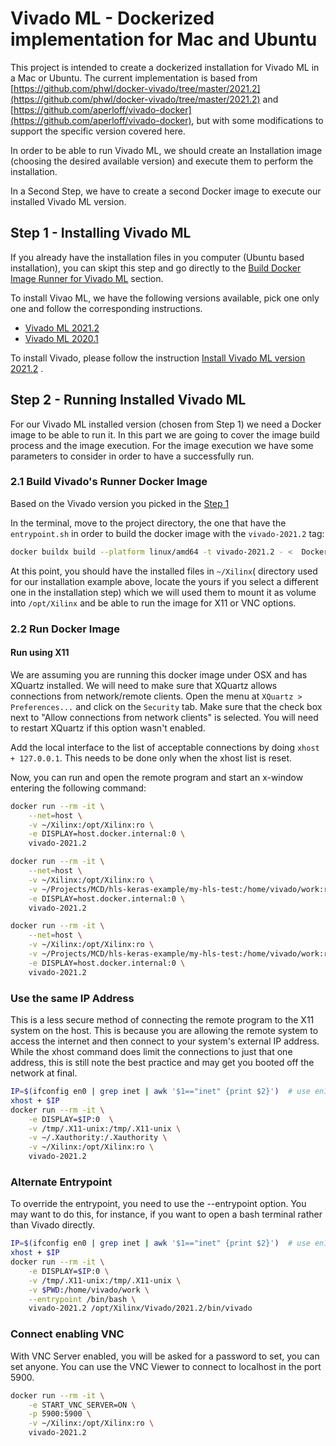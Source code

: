 # Vivado ML - Dockerized implementation for Mac and Ubuntu

This project is intended to create a dockerized installation for Vivado ML in a Mac or Ubuntu.
The current implementation is based from [https://github.com/phwl/docker-vivado/tree/master/2021.2](https://github.com/phwl/docker-vivado/tree/master/2021.2) 
and [https://github.com/aperloff/vivado-docker](https://github.com/aperloff/vivado-docker), but with some modifications to support 
the specific version covered here.

In order to be able to run Vivado ML, we should create an Installation image (choosing the desired available version)
and execute them to perform the installation. 

In a Second Step, we have to create a second Docker image to execute our installed Vivado ML version.

## Step 1 - Installing Vivado ML

If you already have the installation files in you computer (Ubuntu based installation), you can skipt this step and go directly to
the [Build Docker Image Runner for Vivado ML](#Run_Vivado_ML) section.

To install Vivao ML, we have the following versions available, pick one only one and follow the corresponding instructions.

- [Vivado ML 2021.2 ](2021.2/README.md)
- [Vivado ML 2020.1 ](2020.1/README.md)

To install Vivado, please follow the instruction [Install Vivado ML version 2021.2](2021.2/README.md) .

## Step 2 - Running Installed Vivado ML

For our Vivado ML installed version (chosen from Step 1) we need a Docker image to be able to run it. In this part we are going to
cover the image build process and the image execution. For the image execution we have some parameters to consider in order to have
a successfully run.

### 2.1 Build Vivado's Runner Docker Image

Based on the Vivado version you picked in the [Step 1](#Step_1_-_Installing_Vivado_ML)

In the terminal, move to the project directory, the one that have the `entrypoint.sh` in order to build the docker image
 with the `vivado-2021.2` tag:

```bash
docker buildx build --platform linux/amd64 -t vivado-2021.2 - <  DockerFile
```

At this point, you should have the installed files in `~/Xilinx`( directory used for our installation example above, 
locate the yours if you select a different one in the installation step) which we will used them to mount it as volume 
into `/opt/Xilinx` and be able to run the image for X11 or VNC options.

### 2.2 Run Docker Image  

#### Run using X11

We are assuming you are running this docker image under OSX and has XQuartz installed. We will need to make sure that XQuartz 
allows connections from network/remote clients. Open the menu at `XQuartz > Preferences...` and click on the `Security` tab. 
Make sure that the check box next to "Allow connections from network clients" is selected. You will need to restart XQuartz if 
this option wasn't enabled.

Add the local interface to the list of acceptable connections by doing `xhost + 127.0.0.1`. This needs to be done only when the 
xhost list is reset.

Now, you can run and open the remote program and start an x-window entering the following command:

```bash
docker run --rm -it \
    --net=host \
    -v ~/Xilinx:/opt/Xilinx:ro \
    -e DISPLAY=host.docker.internal:0 \
    vivado-2021.2
```


```bash
docker run --rm -it \
    --net=host \
    -v ~/Xilinx:/opt/Xilinx:ro \
    -v ~/Projects/MCD/hls-keras-example/my-hls-test:/home/vivado/work:rw \
    -e DISPLAY=host.docker.internal:0 \
    vivado-2021.2
```

```bash
docker run --rm -it \
    --net=host \
    -v ~/Xilinx:/opt/Xilinx:ro \
    -v ~/Projects/MCD/hls-keras-example/my-hls-test:/home/vivado/work:rw \
    -e DISPLAY=host.docker.internal:0 \
    vivado-2021.2
```

### Use the same IP Address

This is a less secure method of connecting the remote program to the X11 system on the host. This is because you are allowing the remote system to access the internet and then connect to your system's external IP address. While the xhost command does limit the connections to just that one address, this is still note the best practice and may get you booted off the network at final.

```bash
IP=$(ifconfig en0 | grep inet | awk '$1=="inet" {print $2}')  # use en1 for Wifi
xhost + $IP
docker run --rm -it \
    -e DISPLAY=$IP:0  \
    -v /tmp/.X11-unix:/tmp/.X11-unix \
    -v ~/.Xauthority:/.Xauthority \
    -v ~/Xilinx:/opt/Xilinx:ro \
    vivado-2021.2
```

### Alternate Entrypoint

To override the entrypoint, you need to use the --entrypoint option. You may want to do this, for instance, if you want to open a bash terminal rather than Vivado directly.

```bash
IP=$(ifconfig en0 | grep inet | awk '$1=="inet" {print $2}')  # use en1 for Wifi
xhost + $IP
docker run --rm -it \
    -e DISPLAY=$IP:0 \
    -v /tmp/.X11-unix:/tmp/.X11-unix \
    -v $PWD:/home/vivado/work \
    --entrypoint /bin/bash \
    vivado-2021.2 /opt/Xilinx/Vivado/2021.2/bin/vivado
```


### Connect enabling VNC

With VNC Server enabled, you will be asked for a password to set, you can set anyone. You can use the VNC Viewer 
to connect to localhost in the port 5900.

```bash
docker run --rm -it \
    -e START_VNC_SERVER=ON \
    -p 5900:5900 \
    -v ~/Xilinx:/opt/Xilinx:ro \
    vivado-2021.2
```
